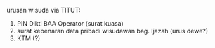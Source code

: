 urusan wisuda via TITUT:
1. PIN Dikti BAA Operator (surat kuasa)
2. surat kebenaran data pribadi wisudawan bag. Ijazah (urus dewe?)
3. KTM (?)